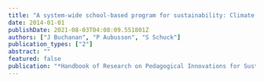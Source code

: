 ```yaml
---
title: "A system-wide school-based program for sustainability: Climate Clever Energy Savers"
date: 2014-01-01
publishDate: 2021-08-03T04:08:09.551801Z
authors: ["J Buchanan", "P Aubusson", "S Schuck"]
publication_types: ["2"]
abstract: ""
featured: false
publication: "*Handbook of Research on Pedagogical Innovations for Sustainable Development …*"
---
```


